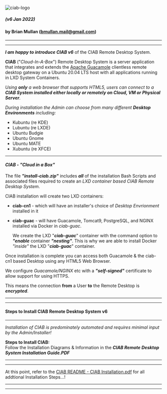 ![ciab-logo](https://user-images.githubusercontent.com/1682855/51850975-ea4e3480-22f0-11e9-9128-d945e1e2a9ab.png?classes=float-left)  
  
##### (v6 Jan 2022)  
#### by Brian Mullan (bmullan.mail@gmail.com)  

---  

---  

_**I am happy to introduce CIAB v6**_ of the CIAB Remote Desktop System.  

**CIAB** ("*Cloud-In-A-Box*") Remote Desktop System is a server application that integrates and extends the [Apache Guacamole](https://guacamole.apache.org/) clientless remote desktop gateway on a Ubuntu 20.04 LTS host with all applications running in LXD System Containers.   

_Using **only** a web browser that supports HTML5, users can connect to a **CIAB System installed either locally or remotely on Cloud, VM or Physical Server**._  

  
_During installation the Admin can choose from many different **Desktop Environments** including:_  
- Kubuntu (re KDE)  
- Lubuntu (re LXDE)  
- Ubuntu Budgie  
- Ubuntu Gnome  
- Ubuntu MATE  
- Xubuntu (re XFCE)  

--- 

#### _**CIAB - "Cloud in a Box"**_  

The file _**"install-ciab.zip"**_ includes _**all**_ of the installation Bash Scripts and associated files required to create an *LXD container based CIAB Remote Desktop System*.  

CIAB installation will create two LXD containers:  
 
- **ciab-cn1** - which will have an installer's choice of *Desktop Envrionment* installed in it  
- **ciab-guac** - will have Guacamole, Tomcat9, PostgreSQL, and NGINX installed via Docker in *ciab-guac*.  
       
   We create the LXD "_**ciab-guac**_" container with the command option to _**"enable**_ container _**"nesting"**_. 
   This is why we are able to install Docker _"inside"_ the LXD "_**ciab-guac**_" container.  
   
Once installation is complete you can access both Guacamole & the ciab-cn1 based Desktop using any HTML5 Web Browser.  
   
We configure _Guacamole/NGINX_ etc with a _**"self-signed"**_ certificate to allow support for using HTTPS.   
  
This means the connection **from** a User **to** the Remote Desktop is _**encrypted**_.  

---

---
  
#### Steps to Install CIAB Remote Desktop System v6    

---  

_Installation of CIAB is predominately automated and requires minimal input by the Admin/Installer!_  
  
**Steps to Install CIAB:**   
Follow the Installation Diagrams & Information in the _**CIAB Remote Desktop System Installation Guide.PDF**_

---

---

At this point, refer to the [CIAB README - CIAB Installation.pdf](https://github.com/bmullan/CIAB_Remote_Desktop_System-v5/blob/main/README%20-%20CIAB%20Installation.pdf) for all addtional Installation Steps...!

---

---

